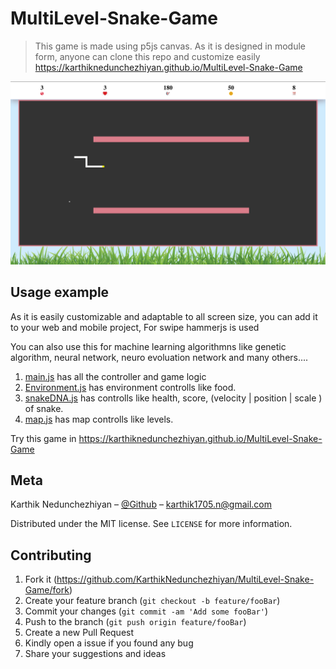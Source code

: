# MultiLevel-Snake-Game
> This game is made using p5js canvas. As it is designed in module form, anyone can clone this repo and customize easily https://karthiknedunchezhiyan.github.io/MultiLevel-Snake-Game

![](src/images/screenshot.png)

## Usage example

As it is easily customizable and adaptable to all screen size, you can add it to your web and mobile project,
For swipe hammerjs is used

You can also use this for machine learning algorithmns like genetic algorithm, neural network, neuro evoluation network and many others....

1. [main.js](src/js/main.js) has all the controller and game logic
2. [Environment.js](src/js/Environment.js) has environment controlls like food.
3. [snakeDNA.js](src/js/snakeDNA.js) has controlls like health, score, (velocity | position | scale ) of snake.
4. [map.js](src/js/map.js) has map controlls like levels.

Try this game in https://karthiknedunchezhiyan.github.io/MultiLevel-Snake-Game

## Meta

Karthik Nedunchezhiyan – [@Github](https://github.com/KarthikNedunchezhiyan) – karthik1705.n@gmail.com

Distributed under the MIT license. See ``LICENSE`` for more information.


## Contributing

1. Fork it (<https://github.com/KarthikNedunchezhiyan/MultiLevel-Snake-Game/fork>)
2. Create your feature branch (`git checkout -b feature/fooBar`)
3. Commit your changes (`git commit -am 'Add some fooBar'`)
4. Push to the branch (`git push origin feature/fooBar`)
5. Create a new Pull Request
6. Kindly open a issue if you found any bug
7. Share your suggestions and ideas
